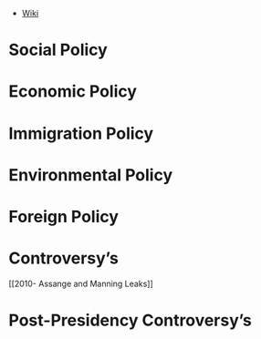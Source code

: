 - [Wiki](https://en.wikipedia.org/wiki/Barack_Obama)
# Social Policy

# Economic Policy

# Immigration Policy

# Environmental Policy

# Foreign Policy

# Controversy’s

[[2010- Assange and Manning Leaks]]
# Post-Presidency Controversy’s
